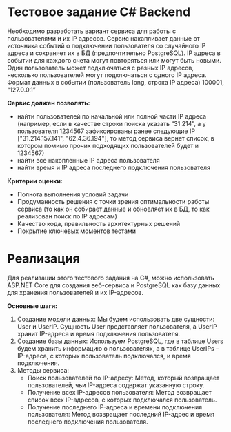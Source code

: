 ﻿# Тестовое задание C# Backend


Необходимо разработать вариант сервиса для работы с пользователями и их IP адресов. 
Сервис накапливает данные от источника событий о подключении пользователя со случайного IP адреса и сохраняет их в БД (предпочтительно PostgreSQL). IP адреса в событии для каждого счета могут повторяться или могут быть новыми. Один пользователь может подключаться с разных IP адресов, несколько пользователей могут подключаться с одного IP адреса. 
Формат данных в событии (пользователь long, строка IP адреса)
100001, “127.0.0.1”

**Сервис должен позволять:**

- найти пользователей по начальной или полной части IP адреса (например, если в качестве строки поиска указать “31.214”, а у пользователя 1234567 зафиксированы ранее следующие IP ["31.214.157.141", "62.4.36.194"], то метод сервиса вернет список, в котором помимо прочих подходящих пользователей будет и 1234567) 
- найти все накопленные IP адреса пользователя 
- найти время и IP адреса последнего подключения пользователя

**Критерии оценки:**
- Полнота выполнения условий задачи 
- Продуманность решения с точки зрения оптимальности работы сервиса (то как он собирает данные и обновляет их в БД, то как реализован поиск по IP адресам)
- Качество кода, правильность архитектурных решений 
- Покрытие ключевых моментов тестами


# Реализация
Для реализации этого тестового задания на C#, можно использовать ASP.NET Core для создания веб-сервиса и PostgreSQL как базу данных для хранения пользователей и их IP-адресов.

**Основные шаги:**
1. Создание модели данных: Мы будем использовать две сущности: User и UserIP. Сущность User представляет пользователя, а UserIP хранит IP-адреса и время подключения пользователя.
2. Создание базы данных: Используем PostgreSQL, где в таблице Users будем хранить информацию о пользователях, а в таблице UserIPs – IP-адреса, с которых пользователь подключался, и время подключения.
3. Методы сервиса:
    - Поиск пользователей по IP-адресу: Метод, который возвращает пользователей, чьи IP-адреса содержат указанную строку.
    - Получение всех IP-адресов пользователя: Метод возвращает список всех IP-адресов, с которых подключался пользователь.
    - Получение последнего IP-адреса и времени подключения пользователя: Метод возвращает последний IP-адрес и время последнего подключения пользователя.